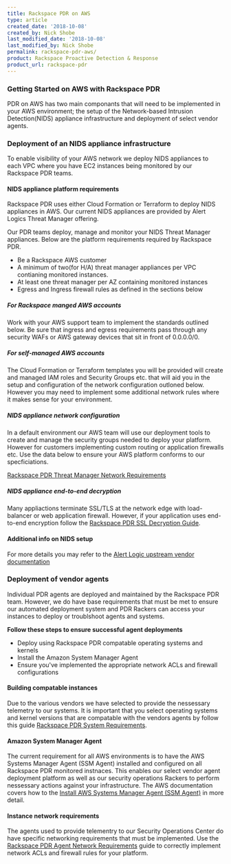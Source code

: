```yaml
---
title: Rackspace PDR on AWS
type: article
created_date: '2018-10-08'
created_by: Nick Shobe
last_modified_date: '2018-10-08'
last_modified_by: Nick Shobe
permalink: rackspace-pdr-aws/
product: Rackspace Proactive Detection & Response
product_url: rackspace-pdr
---
```


### Getting Started on AWS with Rackspace PDR

PDR on AWS has two main componants that will need to be implemented in your AWS environment; the setup of the Network-based Intrusion Detection(NIDS) appliance infrastructure and deployment of select vendor agents.

### Deployment of an NIDS appliance infrastructure

To enable visibility of your AWS network we deploy NIDS appliances to each VPC where you have EC2 instances being monitored by our Rackspace PDR teams.

#### NIDS appliance platform requirements
Rackspace PDR uses either Cloud Formation or Terraform to deploy NIDS appliances in AWS. Our current NIDS appliances are provided by Alert Logics Threat Manager offering.

Our PDR teams deploy, manage and monitor your NIDS Threat Manager appliances. Below are the platform requirements required by Rackspace PDR.

- Be a Rackspace AWS customer
- A minimum of two(for H/A) threat manager appliances per VPC contianing monitored instances.
- At least one threat manager per AZ containing monitored instances
- Egress and Ingress firewall rules as defined in the sections below

##### For Rackspace manged AWS accounts
Work with your AWS support team to implement the standards outlined below. Be sure that ingress and egress requirements pass through any security WAFs or AWS gateway devices that sit in front of 0.0.0.0/0.

##### For self-managed AWS accounts
The Cloud Formation or Terraform templates you will be provided will create and managed IAM roles and Security Groups etc. that will aid you in the setup and configuration of the network configuration outloned below. However you may need to implement some additional network rules where it makes sense for your environment.

##### NIDS appliance network configuration
In a default environment our AWS team will use our deployment tools to create and manage the security groups needed to deploy your platform. However for customers implementing custom routing or application firewalls etc. Use the data below to ensure your AWS platform conforms to our specficiations.

[Rackspace PDR Threat Manager Network Requirements](/how-to/rackspace-pdr-nids-networking/)

##### NIDS appliance end-to-end decryption
Many appliactions terminate SSL/TLS at the network edge with load-balancer or web application firewall. However, if your application uses end-to-end encryption follow the [Rackspace PDR SSL Decryption Guide](/how-to/rackspace-pdr-ssl-decryption/).

#### Additional info on NIDS setup
For more details you may refer to the [Alert Logic upstream vendor documentation](https://docs.alertlogic.com/install/cloud/amazon-web-services-threat-manager-direct-windows.htm)

### Deployment of vendor agents

Individual PDR agents are deployed and maintained by the Rackspace PDR team. However, we do have base requirements that must be met to ensure our automated deployment system and PDR Rackers can access your instances to deploy or troublshoot agents and systems.

**Follow these steps to ensure successful agent deployments**

- Deploy using Rackspace PDR compatable operating systems and kernels
- Install the Amazon System Manager Agent
- Ensure you've implemented the appropriate network ACLs and firewall configurations

#### Building compatable instances
Due to the various vendors we have selected to provide the nessessary telemetry to our systems. It is important that you select operating systems and kernel versions that are compatable with the vendors agents by follow this guide [Rackspace PDR System Requirements](/how-to/rackspace-pdr-agent-compatablity/).

#### Amazon System Manager Agent
The current requirement for all AWS environments is to have the AWS Systems Manager Agent (SSM Agent) installed and configured on all Rackspace PDR monitored instnaces. This enables our select vendor agent deployment platform as well as our security operations Rackers to perform nessessary actions against your infrastructure. The AWS documentation covers how to the [Install AWS Systems Manager Agent (SSM Agent)](https://docs.aws.amazon.com/systems-manager/latest/userguide/ssm-agent.html) in more detail.

#### Instance network requirements
The agents used to provide telementry to our Security Operations Center do have specific networking requirements that must be implemented. Use the [Rackspace PDR Agent Network Requirements](/how-to/rackspace-pdr-agent-networking/) guide to correctly implement network ACLs and firewall rules for your platform.

